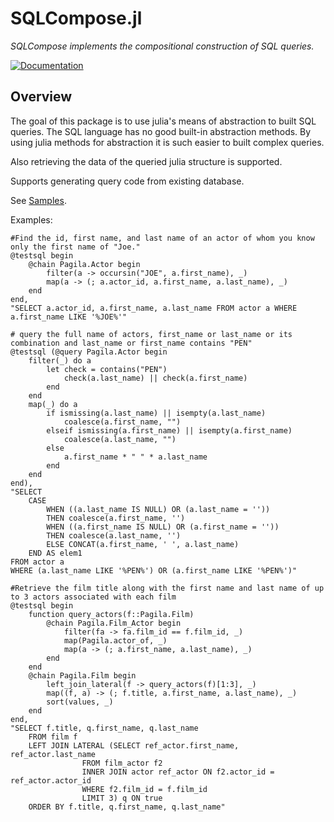 # SQLCompose.jl

*SQLCompose implements the compositional construction of SQL queries.*

[![Documentation][docs-rel-img]][docs-rel-url]

## Overview

The goal of this package is to use julia's means of abstraction to built SQL queries.
The SQL language has no good built-in abstraction methods. By using julia methods for abstraction it
is such easier to built complex queries.

Also retrieving the data of the queried julia structure is supported.

Supports generating query code from existing database.

See [Samples](https://github.com/robertsmit/SQLCompose.jl/blob/main/test/samples.jl).

Examples:
```
#Find the id, first name, and last name of an actor of whom you know only the first name of "Joe."
@testsql begin
    @chain Pagila.Actor begin
        filter(a -> occursin("JOE", a.first_name), _)
        map(a -> (; a.actor_id, a.first_name, a.last_name), _)
    end
end,
"SELECT a.actor_id, a.first_name, a.last_name FROM actor a WHERE a.first_name LIKE '%JOE%'"

# query the full name of actors, first_name or last_name or its combination and last_name or first_name contains "PEN"
@testsql (@query Pagila.Actor begin
    filter(_) do a
        let check = contains("PEN")
            check(a.last_name) || check(a.first_name)
        end
    end
    map(_) do a
        if ismissing(a.last_name) || isempty(a.last_name)
            coalesce(a.first_name, "")
        elseif ismissing(a.first_name) || isempty(a.first_name)
            coalesce(a.last_name, "")
        else
            a.first_name * " " * a.last_name
        end
    end
end),
"SELECT 
    CASE 
        WHEN ((a.last_name IS NULL) OR (a.last_name = '')) 
        THEN coalesce(a.first_name, '') 
        WHEN ((a.first_name IS NULL) OR (a.first_name = '')) 
        THEN coalesce(a.last_name, '') 
        ELSE CONCAT(a.first_name, ' ', a.last_name) 
    END AS elem1 
FROM actor a 
WHERE (a.last_name LIKE '%PEN%') OR (a.first_name LIKE '%PEN%')"

#Retrieve the film title along with the first name and last name of up to 3 actors associated with each film
@testsql begin
    function query_actors(f::Pagila.Film)
        @chain Pagila.Film_Actor begin
            filter(fa -> fa.film_id == f.film_id, _)
            map(Pagila.actor_of, _)
            map(a -> (; a.first_name, a.last_name), _)
        end
    end
    @chain Pagila.Film begin
        left_join_lateral(f -> query_actors(f)[1:3], _)
        map((f, a) -> (; f.title, a.first_name, a.last_name), _)
        sort(values, _)
    end
end,
"SELECT f.title, q.first_name, q.last_name 
    FROM film f 
    LEFT JOIN LATERAL (SELECT ref_actor.first_name, ref_actor.last_name 
                FROM film_actor f2 
                INNER JOIN actor ref_actor ON f2.actor_id = ref_actor.actor_id 
                WHERE f2.film_id = f.film_id 
                LIMIT 3) q ON true
    ORDER BY f.title, q.first_name, q.last_name"
    
    
    
```


[docs-rel-img]: https://img.shields.io/badge/docs-dev-blue.svg
[docs-rel-url]: https://robertsmit.github.io/SQLCompose.jl/
